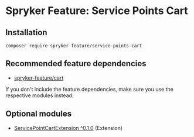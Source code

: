 # Spryker Feature: Service Points Cart



## Installation

```
composer require spryker-feature/service-points-cart
```

## Recommended feature dependencies
- [spryker-feature/cart](https://github.com/spryker-feature/cart)

If you don't include the feature dependencies, make sure you use the respective modules instead.

## Optional modules
- [ServicePointCartExtension ^0.1.0](https://github.com/spryker/service-point-cart-extension) (Extension)
